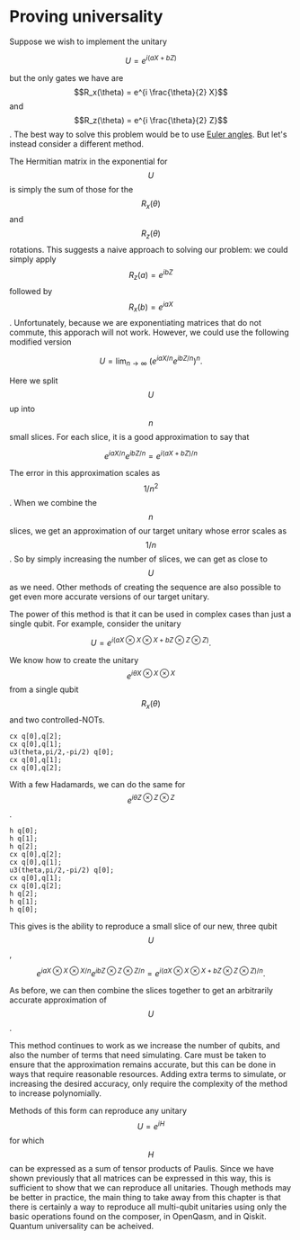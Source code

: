 # Proving universality

Suppose we wish to implement the unitary

$$
U = e^{i(aX + bZ)}
$$

but the only gates we have are $$R_x(\theta) = e^{i \frac{\theta}{2} X}$$ and $$R_z(\theta) = e^{i \frac{\theta}{2} Z}$$ . The best way to solve this problem would be to use [Euler angles](https://en.wikipedia.org/wiki/Euler_angles). But let's instead consider a different method.

The Hermitian matrix in the exponential for $$U$$ is simply the sum of those for the $$R_x(\theta)$$ and $$R_z(\theta)$$ rotations. This suggests a naive approach to solving our problem: we could simply apply $$R_z(a)  = e^{i bZ}$$ followed by $$R_x(b)  = e^{i a X}$$. Unfortunately, because we are exponentiating matrices that do not commute, this apporach will not work. However, we could use the following modified version

$$
U = \lim_{n\rightarrow\infty} ~ \left(e^{iaX/n}e^{ibZ/n}\right)^n.
$$

Here we split $$U$$ up into $$n$$ small slices. For each slice, it is a good approximation to say that

$$
e^{iaX/n}e^{ibZ/n} = e^{i(aX + bZ)/n}
$$

The error in this approximation scales as $$1/n^2$$. When we combine the $$n$$ slices, we get an approximation of our target unitary whose error scales as $$1/n$$. So by simply increasing the number of slices, we can get as close to $$U$$ as we need. Other methods of creating the sequence are also possible to get even more accurate versions of our target unitary.

The power of this method is that it can be used in complex cases than just a single qubit. For example, consider the unitary 

$$
U = e^{i(aX\otimes X\otimes X + bZ\otimes Z\otimes Z)}.
$$

We know how to create the unitary $$e^{i\theta X\otimes X\otimes X}$$ from a single qubit $$R_x(\theta)$$ and two controlled-NOTs.

```text
cx q[0],q[2];
cx q[0],q[1];
u3(theta,pi/2,-pi/2) q[0];
cx q[0],q[1];
cx q[0],q[2];
```

With a few Hadamards, we can do the same for $$e^{i\theta Z\otimes Z\otimes Z}$$.

```text
h q[0];
h q[1];
h q[2];
cx q[0],q[2];
cx q[0],q[1];
u3(theta,pi/2,-pi/2) q[0];
cx q[0],q[1];
cx q[0],q[2];
h q[2];
h q[1];
h q[0];
```

This gives is the ability to reproduce a small slice of our new, three qubit $$U$$ ,

$$
e^{iaX\otimes X\otimes X/n}e^{ibZ\otimes Z\otimes Z/n} = e^{i(aX\otimes X\otimes X + bZ\otimes Z\otimes Z)/n}.
$$

As before, we can then combine the slices together to get an arbitrarily accurate approximation of $$U$$ .

This method continues to work as we increase the number of qubits, and also the number of terms that need simulating. Care must be taken to ensure that the approximation remains accurate, but this can be done in ways that require reasonable resources. Adding extra terms to simulate, or increasing the desired accuracy, only require the complexity of the method to increase polynomially.

Methods of this form can reproduce any unitary  $$U = e^{iH}$$ for which $$H$$ can be expressed as a sum of tensor products of Paulis. Since we have shown previously that all matrices can be expressed in this way, this is sufficient to show that we can reproduce all unitaries. Though methods may be better in practice, the main thing to take away from this chapter is that there is certainly a way to reproduce all multi-qubit unitaries using only the basic operations found on the composer, in OpenQasm, and in Qiskit. Quantum universality can be acheived.







